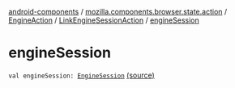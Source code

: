 [android-components](../../../index.md) / [mozilla.components.browser.state.action](../../index.md) / [EngineAction](../index.md) / [LinkEngineSessionAction](index.md) / [engineSession](./engine-session.md)

# engineSession

`val engineSession: `[`EngineSession`](../../../mozilla.components.concept.engine/-engine-session/index.md) [(source)](https://github.com/mozilla-mobile/android-components/blob/master/components/browser/state/src/main/java/mozilla/components/browser/state/action/BrowserAction.kt#L310)